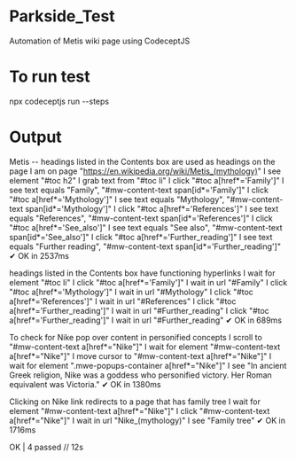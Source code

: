 # Parkside_Test
Automation of Metis wiki page using CodeceptJS

# To run test
npx codeceptjs run --steps

# Output
Metis --
  headings listed in the Contents box are used as headings on the page
    I am on page "https://en.wikipedia.org/wiki/Metis_(mythology)"
    I see element "#toc h2"
    I grab text from "#toc li"
    I click "#toc a[href*='Family']"
    I see text equals "Family", "#mw-content-text span[id*='Family']"
    I click "#toc a[href*='Mythology']"
    I see text equals "Mythology", "#mw-content-text span[id*='Mythology']"
    I click "#toc a[href*='References']"
    I see text equals "References", "#mw-content-text span[id*='References']"
    I click "#toc a[href*='See_also']"
    I see text equals "See also", "#mw-content-text span[id*='See_also']"
    I click "#toc a[href*='Further_reading']"
    I see text equals "Further reading", "#mw-content-text span[id*='Further_reading']"
  ✔ OK in 2537ms

  headings listed in the Contents box have functioning hyperlinks
    I wait for element "#toc li"
    I click "#toc a[href*='Family']"
    I wait in url "#Family"
    I click "#toc a[href*='Mythology']"
    I wait in url "#Mythology"
    I click "#toc a[href*='References']"
    I wait in url "#References"
    I click "#toc a[href*='Further_reading']"
    I wait in url "#Further_reading"
    I click "#toc a[href*='Further_reading']"
    I wait in url "#Further_reading"
  ✔ OK in 689ms

  To check for Nike pop over content in personified concepts
    I scroll to "#mw-content-text a[href*="Nike"]"
    I wait for element "#mw-content-text a[href*="Nike"]"
    I move cursor to "#mw-content-text a[href*="Nike"]"
    I wait for element ".mwe-popups-container a[href*="Nike"]"
    I see "In ancient Greek religion, Nike was a goddess who personified victory. Her Roman equivalent was Victoria."
  ✔ OK in 1380ms

  Clicking on Nike link redirects to a page that has family tree
    I wait for element "#mw-content-text a[href*="Nike"]"
    I click "#mw-content-text a[href*="Nike"]"
    I wait in url "Nike_(mythology)"
    I see "Family tree"
  ✔ OK in 1716ms


  OK  | 4 passed   // 12s
